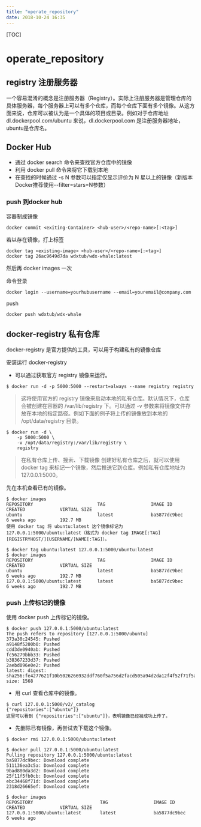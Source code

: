 ```yaml
---
title: "operate_repository"
date: 2018-10-24 16:35
---
```



[TOC]


# operate_repository



## registry 注册服务器

一个容易混淆的概念是注册服务器（Registry）。实际上注册服务器是管理仓库的具体服务器，每个服务器上可以有多个仓库，而每个仓库下面有多个镜像。从这方面来说，仓库可以被认为是一个具体的项目或目录。例如对于仓库地址dl.dockerpool.com/ubuntu
来说，dl.dockerpool.com 是注册服务器地址，ubuntu是仓库名。



## Docker Hub

* 通过 docker search 命令来查找官方仓库中的镜像
* 利用 docker pull 命令来将它下载到本地
* 在查找的时候通过 -s N 参数可以指定仅显示评价为 N 星以上的镜像（新版本Docker推荐使用--filter=stars=N参数）



### push 到docker hub

容器制成镜像

```
docker commit <exiting-Container> <hub-user>/<repo-name>[:<tag>]
```

若以存在镜像，打上标签

```
docker tag <existing-image> <hub-user>/<repo-name>[:<tag>]
docker tag 26ac9649d7da wdxtub/wdx-whale:latest
```

然后再 docker images 一次



命令登录 

```
docker login --username=yourhubusername --email=youremail@company.com
```



push

```
docker push wdxtub/wdx-whale
```







## docker-registry 私有仓库

docker-registry 是官方提供的工具，可以用于构建私有的镜像仓库



安装运行 docker-registry

* 可以通过获取官方 registry 镜像来运行。

```
$ docker run -d -p 5000:5000 --restart=always --name registry registry
```

> 这将使用官方的 registry 镜像来启动本地的私有仓库。默认情况下，仓库会被创建在容器的 /var/lib/registry 下。可以通过 -v 参数来将镜像文件存放在本地的指定路径。例如下面的例子将上传的镜像放到本地的 /opt/data/registry 目录。


```
$ docker run -d \
    -p 5000:5000 \
    -v /opt/data/registry:/var/lib/registry \
    registry
```

> 在私有仓库上传、搜索、下载镜像
> 创建好私有仓库之后，就可以使用 docker tag 来标记一个镜像，然后推送它到仓库。例如私有仓库地址为 127.0.0.1:5000。





先在本机查看已有的镜像。

```
$ docker images
REPOSITORY                        TAG                 IMAGE ID            CREATED             VIRTUAL SIZE
ubuntu                            latest              ba5877dc9bec        6 weeks ago         192.7 MB
使用 docker tag 将 ubuntu:latest 这个镜像标记为 127.0.0.1:5000/ubuntu:latest（格式为 docker tag IMAGE[:TAG] [REGISTRYHOST/][USERNAME/]NAME[:TAG]）。

$ docker tag ubuntu:latest 127.0.0.1:5000/ubuntu:latest
$ docker images
REPOSITORY                        TAG                 IMAGE ID            CREATED             VIRTUAL SIZE
ubuntu                            latest              ba5877dc9bec        6 weeks ago         192.7 MB
127.0.0.1:5000/ubuntu:latest      latest              ba5877dc9bec        6 weeks ago         192.7 MB
```



### push 上传标记的镜像

使用 docker push 上传标记的镜像。

```
$ docker push 127.0.0.1:5000/ubuntu:latest
The push refers to repository [127.0.0.1:5000/ubuntu]
373a30c24545: Pushed
a9148f5200b0: Pushed
cdd3de0940ab: Pushed
fc56279bbb33: Pushed
b38367233d37: Pushed
2aebd096e0e2: Pushed
latest: digest: sha256:fe4277621f10b5026266932ddf760f5a756d2facd505a94d2da12f4f52f71f5a size: 1568
```

* 用 curl 查看仓库中的镜像。

```
$ curl 127.0.0.1:5000/v2/_catalog
{"repositories":["ubuntu"]}
这里可以看到 {"repositories":["ubuntu"]}，表明镜像已经被成功上传了。
```


* 先删除已有镜像，再尝试去下载这个镜像。

```
$ docker rmi 127.0.0.1:5000/ubuntu:latest

$ docker pull 127.0.0.1:5000/ubuntu:latest
Pulling repository 127.0.0.1:5000/ubuntu:latest
ba5877dc9bec: Download complete
511136ea3c5a: Download complete
9bad880da3d2: Download complete
25f11f5fb0cb: Download complete
ebc34468f71d: Download complete
2318d26665ef: Download complete

$ docker images
REPOSITORY                         TAG                 IMAGE ID            CREATED             VIRTUAL SIZE
127.0.0.1:5000/ubuntu:latest       latest              ba5877dc9bec        6 weeks ago  
```



